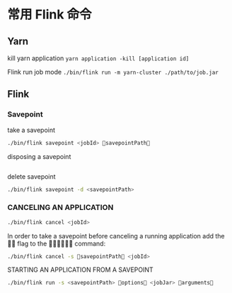 # 常用 Flink 命令

## Yarn

kill yarn application
`yarn application -kill [application id]`

Flink run job mode
`./bin/flink run -m yarn-cluster ./path/to/job.jar`

## Flink

### Savepoint

take a savepoint
```bash
./bin/flink savepoint <jobId> 􏰶savepointPath􏰷
```

disposing a savepoint
```bash

```

delete savepoint
```bash
./bin/flink savepoint -d <savepointPath>
```


### CANCELING AN APPLICATION
```bash
./bin/flink cancel <jobId>
```

In order to take a savepoint before canceling a running application add the 􏰧􏰘 flag to the 􏰖􏰂􏰍􏰖􏰅􏰐 command:
```bash
./bin/flink cancel -s 􏰶savepointPath􏰷 <jobId>
```

STARTING AN APPLICATION FROM A SAVEPOINT
```bash
./bin/flink run -s <savepointPath> 􏰶options􏰷 <jobJar> 􏰶arguments􏰷
```